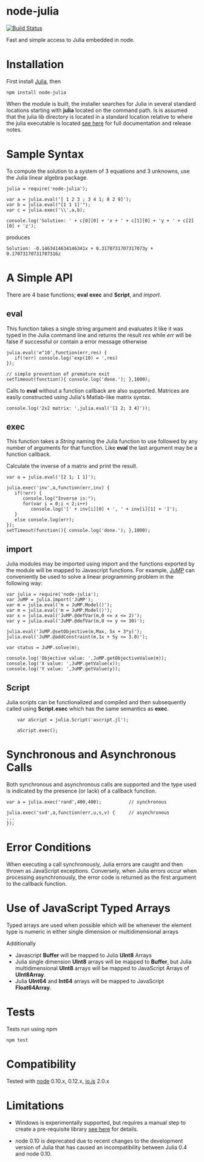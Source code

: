 node-julia
==========

[![Build Status](https://travis-ci.org/waTeim/node-julia.svg?branch=master)](https://travis-ci.org/waTeim/node-julia)

Fast and simple access to Julia embedded in node.

# Installation

First install [Julia](http://julialang.org/), then

    npm install node-julia

When the module is built, the installer searches for Julia in several
standard locations starting with **julia** located on the command path.
Is is assumed that the julia lib directory is located in a standard location
relative to where the julia executable is located [see here](http://node-julia.readme.io/)
for full documentation and release notes.

# Sample Syntax

To compute the solution to a system of 3 equations and 3 unknowns, use the Julia
linear algebra package.

    julia = require('node-julia');

    var a = julia.eval('[ 1 2 3 ; 3 4 1; 8 2 9]');
    var b = julia.eval("[1 1 1]'");
    var c = julia.exec('\\',a,b);

    console.log('Solution: ' + c[0][0] + 'x + ' + c[1][0] + 'y + ' + c[2][0] + 'z');

produces

    Solution: -0.1463414634146341x + 0.3170731707317073y + 0.17073170731707316z

# A Simple API

There are 4 base functions; **eval** **exec** and **Script**, and *import*.

## eval

This function takes a single string argument and evaluates it like it was typed
in the Julia command line and returns the result *res* while *err* will be false if
successful or contain a error message otherwise

    julia.eval('e^10',function(err,res) {
       if(!err) console.log('exp(10) = ',res)
    });

    // simple prevention of premature exit
    setTimeout(function(){ console.log('done.'); },1000);

Calls to **eval** without a function callback are also supported. Matrices
are easily constructed using Julia's Matlab-like matrix syntax.

    console.log('2x2 matrix: ',julia.eval('[1 2; 3 4]'));

## exec

This function takes a *String* naming the Julia function to use followed by any number of
 arguments for that function.  Like **eval** the last argument may be a function callback.

Calculate the inverse of a matrix and print the result.

    var a = julia.eval('[2 1; 1 1]');

    julia.exec('inv',a,function(err,inv) {
       if(!err) {
          console.log("Inverse is:");
          for(var i = 0;i < 2;i++)
             console.log('[' + inv[i][0] + ', ' + inv[i][1] + ']');
       }
       else console.log(err);
    });
    setTimeout(function(){ console.log('done.'); },1000);

## import

Julia modules may be imported using import and the functions exported by
the module will be mapped to Javascript functions. For example,
[JuMP](http://jump.readthedocs.org/en/latest) can conveniently be
used to solve a linear programming problem in the following way:

    var julia = require('node-julia');
    var JuMP = julia.import('JuMP');
    var m = julia.eval('m = JuMP.Model()');
    var m = julia.eval('m = JuMP.Model()');
    var x = julia.eval('JuMP.@defVar(m,0 <= x <= 2)');
    var y = julia.eval('JuMP.@defVar(m,0 <= y <= 30)');

    julia.eval('JuMP.@setObjective(m,Max, 5x + 3*y)');
    julia.eval('JuMP.@addConstraint(m,1x + 5y <= 3.0)');

    var status = JuMP.solve(m);

    console.log('Objective value: ',JuMP.getObjectiveValue(m));
    console.log('X value: ',JuMP.getValue(x));
    console.log('Y value: ',JuMP.getValue(y));

## Script

Julia scripts can be functionalized and compiled and then subsequently
called using **Script.exec** which has the same semantics as **exec**.

        var aScript = julia.Script('ascript.jl');

        aScript.exec();

# Synchronous and Asynchronous Calls
Both synchronous and asynchronous calls are supported and the type used is
indicated by the presence (or lack) of a callback function.

    var a = julia.exec('rand',400,400);          // synchronous

    julia.exec('svd',a,function(err,u,s,v) {     // asynchronous
    ...
    });

# Error Conditions

When executing a call synchronously, Julia errors are caught and then
thrown as JavaScript exceptions.  Conversely, when Julia errors occur when
processing asynchronously, the error code is returned as the first argument
to the callback function.

# Use of JavaScript Typed Arrays
Typed arrays are used when possible which will be whenever the element
type is numeric in either single dimension or multidimensional arrays

Additionally
* Javascript **Buffer** will be mapped to Julia **UInt8** Arrays
* Julia single dimension **UInt8** arrays will be mapped to **Buffer**, but
Julia multidimensional **UInt8** arrays will be mapped to JavaScript Arrays
of **UInt8Array**.
* Julia **UInt64** and **Int64** arrays will be mapped to JavaScript
**Float64Array**.

# Tests
Tests run using npm

    npm test

# Compatibility
Tested with [node](http://nodejs.org/) 0.10.x, 0.12.x, [io.js](https://iojs.org/) 2.0.x

# Limitations

* Windows is experimentally supported, but requires a manual step to 
create a pre-requisite library [see here](http://node-julia.readme.io/docs/the-windows-situation)
for details.

* node 0.10 is deprecated due to recent changes to the development
version of Julia that has caused an incompatibility between Julia 0.4
and node 0.10.
